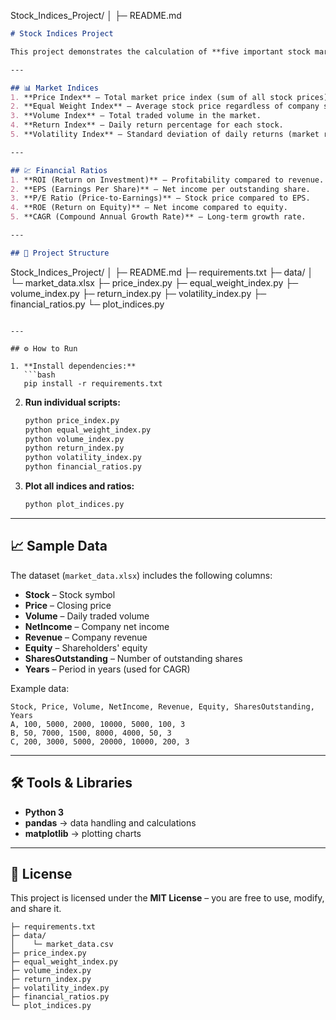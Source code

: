 Stock\_Indices\_Project/
│
├─ README.md

```markdown
# Stock Indices Project

This project demonstrates the calculation of **five important stock market indices** and **five financial ratios** using sample stock data. The goal is to help beginners understand how to calculate and visualize stock indices and financial ratios with Python.

---

## 📊 Market Indices
1. **Price Index** – Total market price index (sum of all stock prices).
2. **Equal Weight Index** – Average stock price regardless of company size.
3. **Volume Index** – Total traded volume in the market.
4. **Return Index** – Daily return percentage for each stock.
5. **Volatility Index** – Standard deviation of daily returns (market risk).

---

## 💹 Financial Ratios
1. **ROI (Return on Investment)** – Profitability compared to revenue.
2. **EPS (Earnings Per Share)** – Net income per outstanding share.
3. **P/E Ratio (Price-to-Earnings)** – Stock price compared to EPS.
4. **ROE (Return on Equity)** – Net income compared to equity.
5. **CAGR (Compound Annual Growth Rate)** – Long-term growth rate.

---

## 📁 Project Structure
```

Stock\_Indices\_Project/
│
├─ README.md
├─ requirements.txt
├─ data/
│    └─ market\_data.xlsx
├─ price\_index.py
├─ equal\_weight\_index.py
├─ volume\_index.py
├─ return\_index.py
├─ volatility\_index.py
├─ financial\_ratios.py
└─ plot\_indices.py

````

---

## ⚙️ How to Run

1. **Install dependencies:**
   ```bash
   pip install -r requirements.txt
````

2. **Run individual scripts:**

   ```bash
   python price_index.py
   python equal_weight_index.py
   python volume_index.py
   python return_index.py
   python volatility_index.py
   python financial_ratios.py
   ```

3. **Plot all indices and ratios:**

   ```bash
   python plot_indices.py
   ```

---

## 📈 Sample Data

The dataset (`market_data.xlsx`) includes the following columns:

* **Stock** – Stock symbol
* **Price** – Closing price
* **Volume** – Daily traded volume
* **NetIncome** – Company net income
* **Revenue** – Company revenue
* **Equity** – Shareholders' equity
* **SharesOutstanding** – Number of outstanding shares
* **Years** – Period in years (used for CAGR)

Example data:

```
Stock, Price, Volume, NetIncome, Revenue, Equity, SharesOutstanding, Years
A, 100, 5000, 2000, 10000, 5000, 100, 3
B, 50, 7000, 1500, 8000, 4000, 50, 3
C, 200, 3000, 5000, 20000, 10000, 200, 3
```

---

## 🛠 Tools & Libraries

* **Python 3**
* **pandas** → data handling and calculations
* **matplotlib** → plotting charts

---

## 📜 License

This project is licensed under the **MIT License** – you are free to use, modify, and share it.

```
├─ requirements.txt
├─ data/
│    └─ market_data.csv
├─ price_index.py
├─ equal_weight_index.py
├─ volume_index.py
├─ return_index.py
├─ volatility_index.py
├─ financial_ratios.py
└─ plot_indices.py

```
